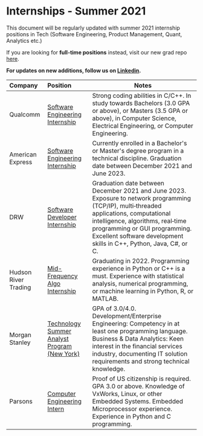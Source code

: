 # Internships - Summer 2021
This document will be regularly updated with summer 2021 internship positions in Tech (Software Engineering, Product Management, Quant, Analytics etc.)

If you are looking for **full-time positions** instead, visit our new grad repo [here](https://github.com/gcreddy42/newgrad/).

**For updates on new additions, follow us on [Linkedin](https://www.linkedin.com/company/hiring20).**

|               Company              |            Position                  |                 Notes   |
|:--|:--|--|
|Qualcomm|[Software Engineering Internship](https://jobs.qualcomm.com/public/jobDetails.xhtml?requisitionId=1982304)|Strong coding abilities in C/C++. In study towards Bachelors (3.0 GPA or above), or Masters (3.5 GPA or above), in Computer Science, Electrical Engineering, or Computer Engineering.|
|American Express|[Software Engineering Internship](https://jobs.americanexpress.com/jobs/20001627)|Currently enrolled in a Bachelor's or Master's degree program in a technical discipline. Graduation date between December 2021 and June 2023.|
|DRW|[Software Developer Internship](https://boards.greenhouse.io/drweng/jobs/2194392)|Graduation date between December 2021 and June 2023. Exposure to network programming (TCP/IP), multi‐threaded applications, computational intelligence, algorithms, real‐time programming or GUI programming. Excellent software development skills in C++, Python, Java, C#, or C.|
|Hudson River Trading|[Mid-Frequency Algo Internship](https://www.hudsonrivertrading.com/careers/job/?gh_jid=2160228)|Graduating in 2022. Programming experience in Python or C++ is a must. Experience with statistical analysis, numerical programming, or machine learning in Python, R, or MATLAB.|
|Morgan Stanley|[Technology Summer Analyst Program (New York)](https://morganstanley.tal.net/vx/lang-en-GB/mobile-0/brand-2/user-2429102/xf-3786f0ce9359/candidate/so/pm/1/pl/1/opp/9768-2021-Technology-Summer-Analyst-Program-New-York/en-GB)|GPA of 3.0/4.0. Development/Enterprise Engineering: Competency in at least one programming language. Business & Data Analytics: Keen interest in the financial services industry, documenting IT solution requirements and strong technical knowledge.|
|Parsons|[Computer Engineering Intern](https://parsons.wd5.myworkdayjobs.com/Search/job/Centreville-VA/Computer-Engineering-Intern--Summer-2021-_R109307)|Proof of US citizenship is required. GPA 3.0 or above. Knowledge of VxWorks, Linux, or other Embedded Systems. Embedded Microprocessor experience. Experience in Python and C programming.|
